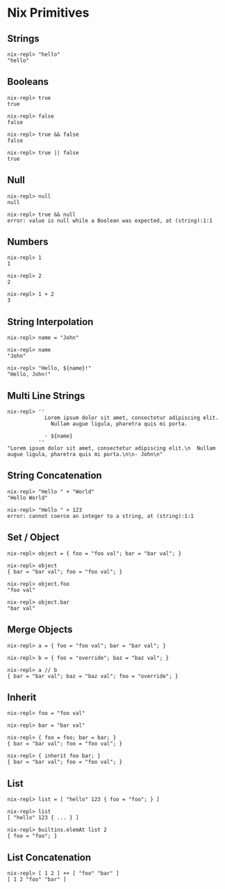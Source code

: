 # Nix Primitives

## Strings

```
nix-repl> "hello"
"hello"
```

## Booleans

```
nix-repl> true
true

nix-repl> false
false

nix-repl> true && false
false

nix-repl> true || false
true
```

## Null

```
nix-repl> null
null

nix-repl> true && null
error: value is null while a Boolean was expected, at (string):1:1
```

## Numbers

```
nix-repl> 1
1

nix-repl> 2
2

nix-repl> 1 + 2
3
```

## String Interpolation

```
nix-repl> name = "John"

nix-repl> name
"John"

nix-repl> "Hello, ${name}!"
"Hello, John!"
```

## Multi Line Strings

```
nix-repl> ''
            Lorem ipsum dolor sit amet, consectetur adipiscing elit.
              Nullam augue ligula, pharetra quis mi porta.

            - ${name}
          ''
"Lorem ipsum dolor sit amet, consectetur adipiscing elit.\n  Nullam augue ligula, pharetra quis mi porta.\n\n- John\n"
```

## String Concatenation

```
nix-repl> "Hello " + "World"
"Hello World"

nix-repl> "Hello " + 123
error: cannot coerce an integer to a string, at (string):1:1
```

## Set / Object

```
nix-repl> object = { foo = "foo val"; bar = "bar val"; }

nix-repl> object
{ bar = "bar val"; foo = "foo val"; }

nix-repl> object.foo
"foo val"

nix-repl> object.bar
"bar val"
```

## Merge Objects

```
nix-repl> a = { foo = "foo val"; bar = "bar val"; }

nix-repl> b = { foo = "override"; baz = "baz val"; }

nix-repl> a // b
{ bar = "bar val"; baz = "baz val"; foo = "override"; }
```

## Inherit

```
nix-repl> foo = "foo val"

nix-repl> bar = "bar val"

nix-repl> { foo = foo; bar = bar; }
{ bar = "bar val"; foo = "foo val"; }

nix-repl> { inherit foo bar; }
{ bar = "bar val"; foo = "foo val"; }
```

## List

```
nix-repl> list = [ "hello" 123 { foo = "foo"; } ]

nix-repl> list
[ "hello" 123 { ... } ]

nix-repl> builtins.elemAt list 2
{ foo = "foo"; }
```

## List Concatenation

```
nix-repl> [ 1 2 ] ++ [ "foo" "bar" ]
[ 1 2 "foo" "bar" ]
```
